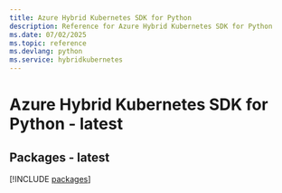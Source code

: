 ```yaml
---
title: Azure Hybrid Kubernetes SDK for Python
description: Reference for Azure Hybrid Kubernetes SDK for Python
ms.date: 07/02/2025
ms.topic: reference
ms.devlang: python
ms.service: hybridkubernetes
---
```

# Azure Hybrid Kubernetes SDK for Python - latest
## Packages - latest
[!INCLUDE [packages](hybrid-kubernetes-index.md)]